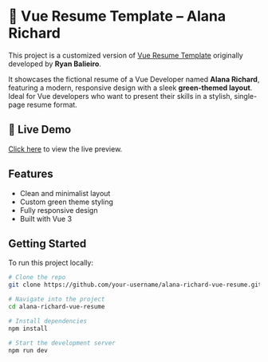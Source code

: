 # 📝 Vue Resume Template – Alana Richard

This project is a customized version of [Vue Resume Template](https://github.com/ryanbalieiro/vue-resume-template) originally developed by **Ryan Balieiro**.

It showcases the fictional resume of a Vue Developer named **Alana Richard**, featuring a modern, responsive design with a sleek **green-themed layout**. Ideal for Vue developers who want to present their skills in a stylish, single-page resume format.

## 🚀 Live Demo

[Click here](https://rbtutorials.github.io/alana-richard-vue-resume/#about) to view the live preview.

## Features

- Clean and minimalist layout
- Custom green theme styling
- Fully responsive design
- Built with Vue 3

## Getting Started

To run this project locally:

```bash
# Clone the repo
git clone https://github.com/your-username/alana-richard-vue-resume.git

# Navigate into the project
cd alana-richard-vue-resume

# Install dependencies
npm install

# Start the development server
npm run dev
